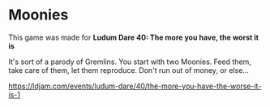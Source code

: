 # Moonies
This game was made for **Ludum Dare 40: The more you have, the worst it is**

It's sort of a parody of Gremlins. You start with two Moonies. Feed them, take care of them, let them reproduce. Don't run out of money, or else...


https://ldjam.com/events/ludum-dare/40/the-more-you-have-the-worse-it-is-1
